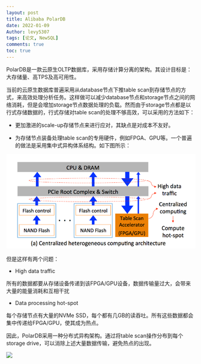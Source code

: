 ```yaml
---
layout: post
title: Alibaba PolarDB
date: 2022-01-09
Author: levy5307
tags: [论文, NewSQL]
comments: true
toc: true
---
```


PolarDB是一款云原生OLTP数据库，采用存储计算分离的架构。其设计目标是：大存储量、高TPS及高可用性。

当前的云原生数据库普遍采用从database节点下推table scan到存储节点的方式，来高效处理分析任务。这样做可以减少database节点和storage节点之间的网络消耗，但是会增加storage节点数据处理的负载。然而由于storage节点都是以行式存储数据的，行式存储对table scan的处理不够高效，可以采用的方法如下：

- 更加激进的scale-up存储节点来进行应对，其缺点是对成本不友好。

- 为存储节点装备处理table scan的专用硬件，例如FPGA、GPU等。一个普遍的做法是采用集中式异构体系结构。如下图所示：

![](../images/polardb-centralized.png)

但是这样有两个问题：

- High data traffic

所有的数据都要从存储设备传递到该FPGA/GPU设备，数据传输量过大，会带来大量的能量消耗和互相干扰

- Data processing hot-spot

每个存储节点有大量的NVMe SSD，每个都有几GB的读吞吐。所有这些数据都会集中传递给FPGA/GPU，使其成为热点。

因此，PolarDB采用一种分布式异构架构。通过将table scan操作分布到每个storage drive，可以消除上述大量数据传输，避免热点的出现。

![](../images/polardb-distributed.png)

